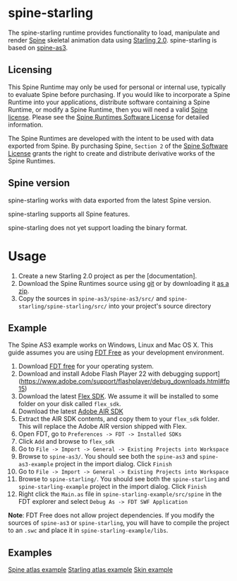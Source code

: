 # spine-starling

The spine-starling runtime provides functionality to load, manipulate and render [Spine](http://esotericsoftware.com) skeletal animation data using [Starling 2.0](http://gamua.com/starling/). spine-starling is based on [spine-as3](https://github.com/EsotericSoftware/spine-runtimes/tree/master/spine-as3).

## Licensing

This Spine Runtime may only be used for personal or internal use, typically to evaluate Spine before purchasing. If you would like to incorporate a Spine Runtime into your applications, distribute software containing a Spine Runtime, or modify a Spine Runtime, then you will need a valid [Spine license](https://esotericsoftware.com/spine-purchase). Please see the [Spine Runtimes Software License](https://github.com/EsotericSoftware/spine-runtimes/blob/master/LICENSE) for detailed information.

The Spine Runtimes are developed with the intent to be used with data exported from Spine. By purchasing Spine, `Section 2` of the [Spine Software License](https://esotericsoftware.com/files/license.txt) grants the right to create and distribute derivative works of the Spine Runtimes.

## Spine version

spine-starling works with data exported from the latest Spine version.

spine-starling supports all Spine features.

spine-starling does not yet support loading the binary format.

# Usage
1. Create a new Starling 2.0 project as per the [documentation].
2. Download the Spine Runtimes source using [git](https://help.github.com/articles/set-up-git) or by downloading it [as a zip](https://github.com/EsotericSoftware/spine-runtimes/archive/master.zip).
3. Copy the sources in `spine-as3/spine-as3/src/` and `spine-starling/spine-starling/src/` into your project's source directory

## Example
The Spine AS3 example works on Windows, Linux and Mac OS X. This guide assumes you are using [FDT Free](http://fdt.powerflasher.com/) as your development environment.

1. Download [FDT free](http://fdt.powerflasher.com/buy-download/) for your operating system.
3. Download and install Adobe Flash Player 22 with debugging support](https://www.adobe.com/support/flashplayer/debug_downloads.html#fp15)
2. Download the latest [Flex SDK](http://www.adobe.com/devnet/flex/flex-sdk-download.html). We assume it will be installed to some folder on your disk called `flex_sdk`.
3. Download the latest [Adobe AIR SDK](http://www.adobe.com/devnet/air/air-sdk-download.html)
4. Extract the AIR SDK contents, and copy them to your `flex_sdk` folder. This will replace the Adobe AIR version shipped with Flex.
5. Open FDT, go to `Preferences -> FDT -> Installed SDKs`
6. Click `Add` and browse to `flex_sdk`
7. Go to `File -> Import -> General -> Existing Projects into Workspace`
6. Browse to `spine-as3/`. You should see both the `spine-as3` and `spine-as3-example` project in the import dialog. Click `Finish`
7. Go to `File -> Import -> General -> Existing Projects into Workspace`
6. Browse to `spine-starling/`. You should see both the `spine-starling` and `spine-starling-example` project in the import dialog. Click `Finish`
8. Right click the `Main.as` file in `spine-starling-example/src/spine` in the FDT explorer and select `Debug As -> FDT SWF Application`

**Note**: FDT Free does not allow project dependencies. If you modify the sources of `spine-as3` or `spine-starling`, you will have to compile the project to an `.swc` and place it in `spine-starling-example/libs`.

## Examples

[Spine atlas example](https://github.com/EsotericSoftware/spine-runtimes/blob/master/spine-starling/spine-starling-example/src/AtlasExample.as#L21)
[Starling atlas example](https://github.com/EsotericSoftware/spine-runtimes/blob/master/spine-starling/spine-starling-example/src/StarlingAtlasExample.as#L18)
[Skin example](https://github.com/EsotericSoftware/spine-runtimes/blob/master/spine-starling/spine-starling-example/src/GoblinsExample.as#L21)
